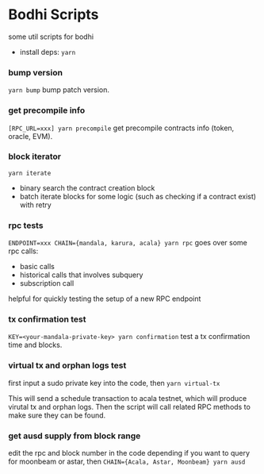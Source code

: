 # Bodhi Scripts
some util scripts for bodhi

- install deps: `yarn`

### bump version
`yarn bump`
bump patch version.

### get precompile info
`[RPC_URL=xxx] yarn precompile`
get precompile contracts info (token, oracle, EVM).

### block iterator
`yarn iterate`
- binary search the contract creation block
- batch iterate blocks for some logic (such as checking if a contract exist) with retry

### rpc tests
`ENDPOINT=xxx CHAIN={mandala, karura, acala} yarn rpc`
goes over some rpc calls:
- basic calls
- historical calls that involves subquery
- subscription call

helpful for quickly testing the setup of a new RPC endpoint

### tx confirmation test
`KEY=<your-mandala-private-key> yarn confirmation`
test a tx confirmation time and blocks.

### virtual tx and orphan logs test
first input a sudo private key into the code, then `yarn virtual-tx`

This will send a schedule transaction to acala testnet, which will produce virutal tx and orphan logs. Then the script will call related RPC methods to make sure they can be found.

### get ausd supply from block range
edit the rpc and block number in the code depending if you want to query for moonbeam or astar, then `CHAIN={Acala, Astar, Moonbeam} yarn ausd`
